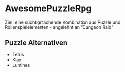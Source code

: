 # AwesomePuzzleRpg

Ziel: eine süchtigmachende Kombination aus Puzzle und Rollenspielelementen - angelehnt an "Dungeon Raid"

## Puzzle Alternativen
* Tetris
* Klax
* Lumines






